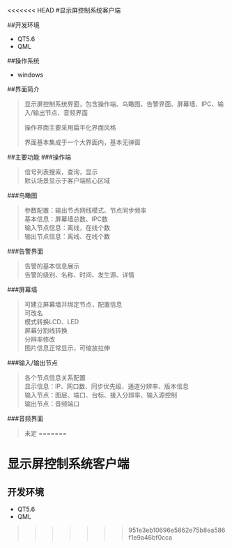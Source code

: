 <<<<<<< HEAD
#显示屏控制系统客户端

##开发环境
- QT5.6  
- QML

##操作系统
- windows

##界面简介
>显示屏控制系统界面，包含操作端、鸟瞰图、告警界面、屏幕墙、IPC、输入/输出节点、音频界面   
>
>操作界面主要采用扁平化界面风格   
>
>界面基本集成于一个大界面内，基本无弹窗  

##主要功能
###操作端
>信号列表搜索，查询，显示  
>默认场景显示于客户端核心区域

###鸟瞰图
>参数配置：输出节点网线模式、节点同步频率  
>基本信息：屏幕墙总数、IPC数  
>输入节点信息：离线，在线个数  
>输出节点信息：离线、在线个数  

###告警界面
>告警的基本信息展示  
>告警的级别、名称、时间、发生源、详情

###屏幕墙
>可建立屏幕墙并绑定节点，配置信息  
>可改名  
>模式转换LCD、LED  
>屏幕分割线转换  
>分辨率修改  
>图片信息正常显示，可缩放拉伸  

###输入/输出节点
>各个节点信息关系配置  
>显示信息：IP、网口数、同步优先级、通道分辨率、版本信息  
>输入节点：图层、端口、台标、接入分辨率、输入源控制  
>输出节点：音频端口  

###音频界面
>未定
=======
# 显示屏控制系统客户端

## 开发环境

- QT5.6
- QML

>>>>>>> 951e3eb10696e5862e75b8ea586f1e9a46bf0cca
